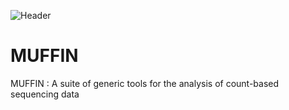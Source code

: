 ![Header](./your-header-image-name.png)

# MUFFIN
MUFFIN : A suite of generic tools for the analysis of count-based sequencing data
